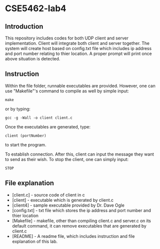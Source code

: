# CSE5462-lab4

## Introduction

This repository includes codes for both UDP client and server implementation. Client will integrate both client and server together. The system will create host based on config.txt file which includes ip address and port number relating to thier location. A proper prompt will print once above situation is detected. 

## Instruction

Within the file folder, runnable executables are provided. However, one can use "Makefile"'s command to compile as well by simple input:
```
make
```
or by typing:
```
gcc -g -Wall -o client client.c
```
Once the executables are generated, type:
```
client (portNumber)
```
to start the program. 

To establish connection. After this, client can input the message they want to send as their wish. To stop the client, one can simply input:
```
STOP
```

## File explanation

- [client.c] - source code of client in c
- [client] - executable which is generated by client.c
- [client4] - sample executable provided by Dr. Dave Ogle
- [config.txt] - txt file which stores the ip address and port number and thier location
- [Makefile] - makefile, other than compiling client.c and server.c on its default command, it can remove executables that are generated by client.c
- [README] - A readme file, which includes instruction and file explanation of this lab.
